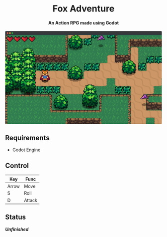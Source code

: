 <h1 align="center">Fox Adventure</h1>
<h4 align="center">An Action RPG made using Godot</h4>


![fox-adventure](https://github.com/kurnyaannn/fox-adventure/blob/master/thumb.png?raw=true)

## Requirements
* Godot Engine

## Control
  Key | Func
  -------- | ---------
  Arrow  | Move
  S  | Roll
  D  | Attack
  
## Status
***Unfinished***
